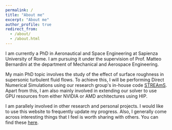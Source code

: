 ```yaml
---
permalink: /
title: "About me"
excerpt: "About me"
author_profile: true
redirect_from: 
  - /about/
  - /about.html
---
```

I am currently a PhD in Aeronautical and Space Engineering at Sapienza University of Rome. I am pursuing it under the supervision of Prof. Matteo Bernardini at the department of Mechanical and Aerospace Engineering.

My main PhD topic involves the study of the effect of surface roughness in supersonic turbulent fluid flows. To achieve this, I will be performing Direct Numerical Simulations using our research group's in-house code [STREAmS](https://github.com/matteobernardini/STREAmS). Apart from this, I am also mainly involved in extending our solver to use GPU resources from either NVIDIA or AMD architectures using HIP.

I am parallely involved in other research and personal projects. I would like to use this website to frequently update my progress. Also, I generally come across interesting things that I feel is worth sharing with others. You can find these [here](others). 

